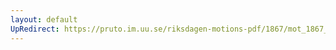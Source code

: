 ```yaml
---
layout: default
UpRedirect: https://pruto.im.uu.se/riksdagen-motions-pdf/1867/mot_1867__ak__116/mot_1867__ak__116-002.pdf
---
```

